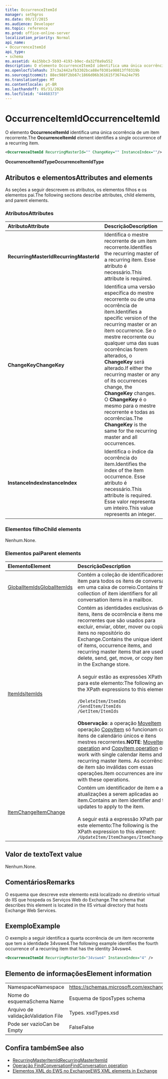 ```yaml
---
title: OccurrenceItemId
manager: sethgros
ms.date: 09/17/2015
ms.audience: Developer
ms.topic: reference
ms.prod: office-online-server
localization_priority: Normal
api_name:
- OccurrenceItemId
api_type:
- schema
ms.assetid: 4a15bbc3-5b93-4193-b9ec-da32f0a9a552
description: O elemento OccurrenceItemId identifica uma única ocorrência de um item recorrente.
ms.openlocfilehash: 37c3a2442afb3302bca88ef0301e98013ff0319b
ms.sourcegitcommit: 88ec988f2bb67c1866d06b361615f3674a24e795
ms.translationtype: MT
ms.contentlocale: pt-BR
ms.lasthandoff: 05/31/2020
ms.locfileid: "44468373"
---
```

# <a name="occurrenceitemid"></a><span data-ttu-id="e5178-103">OccurrenceItemId</span><span class="sxs-lookup"><span data-stu-id="e5178-103">OccurrenceItemId</span></span>

<span data-ttu-id="e5178-104">O elemento **OccurrenceItemId** identifica uma única ocorrência de um item recorrente.</span><span class="sxs-lookup"><span data-stu-id="e5178-104">The **OccurrenceItemId** element identifies a single occurrence of a recurring item.</span></span> 
  
```XML
<OccurrenceItemId RecurringMasterId="" ChangeKey="" InstanceIndex=""/>
```

<span data-ttu-id="e5178-105">**OccurrenceItemIdType**</span><span class="sxs-lookup"><span data-stu-id="e5178-105">**OccurrenceItemIdType**</span></span>

## <a name="attributes-and-elements"></a><span data-ttu-id="e5178-106">Atributos e elementos</span><span class="sxs-lookup"><span data-stu-id="e5178-106">Attributes and elements</span></span>

<span data-ttu-id="e5178-107">As seções a seguir descrevem os atributos, os elementos filhos e os elementos pai.</span><span class="sxs-lookup"><span data-stu-id="e5178-107">The following sections describe attributes, child elements, and parent elements.</span></span>
  
### <a name="attributes"></a><span data-ttu-id="e5178-108">Atributos</span><span class="sxs-lookup"><span data-stu-id="e5178-108">Attributes</span></span>

|<span data-ttu-id="e5178-109">**Atributo**</span><span class="sxs-lookup"><span data-stu-id="e5178-109">**Attribute**</span></span>|<span data-ttu-id="e5178-110">**Descrição**</span><span class="sxs-lookup"><span data-stu-id="e5178-110">**Description**</span></span>|
|:-----|:-----|
|<span data-ttu-id="e5178-111">**RecurringMasterId**</span><span class="sxs-lookup"><span data-stu-id="e5178-111">**RecurringMasterId**</span></span> <br/> |<span data-ttu-id="e5178-112">Identifica o mestre recorrente de um item recorrente.</span><span class="sxs-lookup"><span data-stu-id="e5178-112">Identifies the recurring master of a recurring item.</span></span> <span data-ttu-id="e5178-113">Esse atributo é necessário.</span><span class="sxs-lookup"><span data-stu-id="e5178-113">This attribute is required.</span></span>  <br/> |
|<span data-ttu-id="e5178-114">**ChangeKey**</span><span class="sxs-lookup"><span data-stu-id="e5178-114">**ChangeKey**</span></span> <br/> |<span data-ttu-id="e5178-115">Identifica uma versão específica do mestre recorrente ou de uma ocorrência de item.</span><span class="sxs-lookup"><span data-stu-id="e5178-115">Identifies a specific version of the recurring master or an item occurrence.</span></span> <span data-ttu-id="e5178-116">Se o mestre recorrente ou qualquer uma das suas ocorrências forem alterados, o **ChangeKey** será alterado.</span><span class="sxs-lookup"><span data-stu-id="e5178-116">If either the recurring master or any of its occurrences change, the **ChangeKey** changes.</span></span> <span data-ttu-id="e5178-117">O **ChangeKey** é o mesmo para o mestre recorrente e todas as ocorrências.</span><span class="sxs-lookup"><span data-stu-id="e5178-117">The **ChangeKey** is the same for the recurring master and all occurrences.</span></span>  <br/> |
|<span data-ttu-id="e5178-118">**InstanceIndex**</span><span class="sxs-lookup"><span data-stu-id="e5178-118">**InstanceIndex**</span></span> <br/> |<span data-ttu-id="e5178-119">Identifica o índice da ocorrência do item.</span><span class="sxs-lookup"><span data-stu-id="e5178-119">Identifies the index of the item occurrence.</span></span> <span data-ttu-id="e5178-120">Esse atributo é necessário.</span><span class="sxs-lookup"><span data-stu-id="e5178-120">This attribute is required.</span></span> <span data-ttu-id="e5178-121">Esse valor representa um inteiro.</span><span class="sxs-lookup"><span data-stu-id="e5178-121">This value represents an integer.</span></span>  <br/> |
   
### <a name="child-elements"></a><span data-ttu-id="e5178-122">Elementos filho</span><span class="sxs-lookup"><span data-stu-id="e5178-122">Child elements</span></span>

<span data-ttu-id="e5178-123">Nenhum.</span><span class="sxs-lookup"><span data-stu-id="e5178-123">None.</span></span>
  
### <a name="parent-elements"></a><span data-ttu-id="e5178-124">Elementos pai</span><span class="sxs-lookup"><span data-stu-id="e5178-124">Parent elements</span></span>

|<span data-ttu-id="e5178-125">**Elemento**</span><span class="sxs-lookup"><span data-stu-id="e5178-125">**Element**</span></span>|<span data-ttu-id="e5178-126">**Descrição**</span><span class="sxs-lookup"><span data-stu-id="e5178-126">**Description**</span></span>|
|:-----|:-----|
|[<span data-ttu-id="e5178-127">GlobalItemIds</span><span class="sxs-lookup"><span data-stu-id="e5178-127">GlobalItemIds</span></span>](globalitemids.md) <br/> |<span data-ttu-id="e5178-128">Contém a coleção de identificadores de item para todos os itens de conversa em uma caixa de correio.</span><span class="sxs-lookup"><span data-stu-id="e5178-128">Contains the collection of item identifiers for all conversation items in a mailbox.</span></span>  <br/> |
|[<span data-ttu-id="e5178-129">ItemIds</span><span class="sxs-lookup"><span data-stu-id="e5178-129">ItemIds</span></span>](itemids.md) <br/> | <span data-ttu-id="e5178-130">Contém as identidades exclusivas de itens, itens de ocorrência e itens mestre recorrentes que são usados para excluir, enviar, obter, mover ou copiar itens no repositório do Exchange.</span><span class="sxs-lookup"><span data-stu-id="e5178-130">Contains the unique identities of items, occurrence items, and recurring master items that are used to delete, send, get, move, or copy items in the Exchange store.</span></span> <br/><br/><span data-ttu-id="e5178-131">A seguir estão as expressões XPath para este elemento:</span><span class="sxs-lookup"><span data-stu-id="e5178-131">The following are the XPath expressions to this element:</span></span> <br/><br/>  `/DeleteItem/ItemIds` <br/>  `/SendItem/ItemIds` <br/>  `/GetItem/ItemIds` <br/><br/><span data-ttu-id="e5178-132">**Observação**: a operação [MoveItem](moveitem-operation.md) e a operação [CopyItem](copyitem-operation.md) só funcionam com itens de calendário únicos e itens mestres recorrentes.</span><span class="sxs-lookup"><span data-stu-id="e5178-132">**NOTE**: [MoveItem operation](moveitem-operation.md) and [CopyItem operation](copyitem-operation.md) only work with single calendar items and recurring master items.</span></span> <span data-ttu-id="e5178-133">As ocorrências de item são inválidas com essas operações.</span><span class="sxs-lookup"><span data-stu-id="e5178-133">Item occurrences are invalid with these operations.</span></span>           |
|[<span data-ttu-id="e5178-134">ItemChange</span><span class="sxs-lookup"><span data-stu-id="e5178-134">ItemChange</span></span>](itemchange.md) <br/> |<span data-ttu-id="e5178-135">Contém um identificador de item e as atualizações a serem aplicadas ao item.</span><span class="sxs-lookup"><span data-stu-id="e5178-135">Contains an item identifier and the updates to apply to the item.</span></span><br/><br/> <span data-ttu-id="e5178-136">A seguir está a expressão XPath para este elemento:</span><span class="sxs-lookup"><span data-stu-id="e5178-136">The following is the XPath expression to this element:</span></span>  <br/>  `/UpdateItem/ItemChanges/ItemChange[i]` <br/> |
   
## <a name="text-value"></a><span data-ttu-id="e5178-137">Valor de texto</span><span class="sxs-lookup"><span data-stu-id="e5178-137">Text value</span></span>

<span data-ttu-id="e5178-138">Nenhum.</span><span class="sxs-lookup"><span data-stu-id="e5178-138">None.</span></span>
  
## <a name="remarks"></a><span data-ttu-id="e5178-139">Comentários</span><span class="sxs-lookup"><span data-stu-id="e5178-139">Remarks</span></span>

<span data-ttu-id="e5178-140">O esquema que descreve este elemento está localizado no diretório virtual do IIS que hospeda os Serviços Web do Exchange.</span><span class="sxs-lookup"><span data-stu-id="e5178-140">The schema that describes this element is located in the IIS virtual directory that hosts Exchange Web Services.</span></span>
  
## <a name="example"></a><span data-ttu-id="e5178-141">Exemplo</span><span class="sxs-lookup"><span data-stu-id="e5178-141">Example</span></span>

<span data-ttu-id="e5178-142">O exemplo a seguir identifica a quarta ocorrência de um item recorrente que tem a identidade 34vswe4.</span><span class="sxs-lookup"><span data-stu-id="e5178-142">The following example identifies the fourth occurrence of a recurring item that has the identity 34vswe4.</span></span>
  
```XML
<OccurrenceItemId RecurringMasterId="34vswe4" InstanceIndex="4" />
```

## <a name="element-information"></a><span data-ttu-id="e5178-143">Elemento de informações</span><span class="sxs-lookup"><span data-stu-id="e5178-143">Element information</span></span>

|||
|:-----|:-----|
|<span data-ttu-id="e5178-144">Namespace</span><span class="sxs-lookup"><span data-stu-id="e5178-144">Namespace</span></span>  <br/> |https://schemas.microsoft.com/exchange/services/2006/types  <br/> |
|<span data-ttu-id="e5178-145">Nome do esquema</span><span class="sxs-lookup"><span data-stu-id="e5178-145">Schema Name</span></span>  <br/> |<span data-ttu-id="e5178-146">Esquema de tipos</span><span class="sxs-lookup"><span data-stu-id="e5178-146">Types schema</span></span>  <br/> |
|<span data-ttu-id="e5178-147">Arquivo de validação</span><span class="sxs-lookup"><span data-stu-id="e5178-147">Validation File</span></span>  <br/> |<span data-ttu-id="e5178-148">Types. xsd</span><span class="sxs-lookup"><span data-stu-id="e5178-148">Types.xsd</span></span>  <br/> |
|<span data-ttu-id="e5178-149">Pode ser vazio</span><span class="sxs-lookup"><span data-stu-id="e5178-149">Can be Empty</span></span>  <br/> |<span data-ttu-id="e5178-150">False</span><span class="sxs-lookup"><span data-stu-id="e5178-150">False</span></span>  <br/> |
   
## <a name="see-also"></a><span data-ttu-id="e5178-151">Confira também</span><span class="sxs-lookup"><span data-stu-id="e5178-151">See also</span></span>

- [<span data-ttu-id="e5178-152">RecurringMasterItemId</span><span class="sxs-lookup"><span data-stu-id="e5178-152">RecurringMasterItemId</span></span>](recurringmasteritemid.md)
- [<span data-ttu-id="e5178-153">Operação FindConversation</span><span class="sxs-lookup"><span data-stu-id="e5178-153">FindConversation operation</span></span>](findconversation-operation.md)
- [<span data-ttu-id="e5178-154">Elementos XML do EWS no Exchange</span><span class="sxs-lookup"><span data-stu-id="e5178-154">EWS XML elements in Exchange</span></span>](ews-xml-elements-in-exchange.md)

